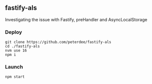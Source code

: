 ## fastify-als

Investigating the issue with Fastify, preHandler and AsyncLocalStorage

### Deploy
```shell script
git clone https://github.com/peterdee/fastify-als
cd ./fastify-als
nvm use 16
npm i
```

### Launch

```shell script
npm start
```
